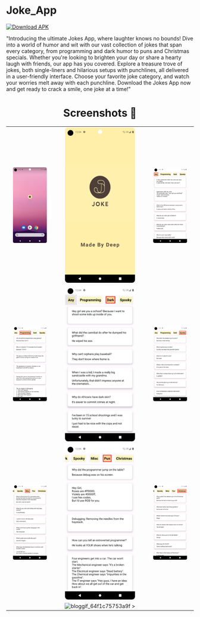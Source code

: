 # Joke_App
[![Download APK](https://img.shields.io/badge/Download-APK-blue)](https://github.com/deepbajud/Joke_App/blob/master/app/app-debug.apk)

"Introducing the ultimate Jokes App, where laughter knows no bounds! Dive into a world of humor and wit with our vast collection of jokes that span every category, from programming and dark humor to puns and Christmas specials. Whether you're looking to brighten your day or share a hearty laugh with friends, our app has you covered. Explore a treasure trove of jokes, both single-liners and hilarious setups with punchlines, all delivered in a user-friendly interface. Choose your favorite joke category, and watch your worries melt away with each punchline. Download the Jokes App now and get ready to crack a smile, one joke at a time!"


## <h1 align=center>Screenshots 📸</h1>


||||
|:----------------------------------------:|:-----------------------------------------:|:-----------------------------------------:|
| <img src= "1.png" width="80%" height="70%"> | <img src= "2.png" width="80%" height="70%"> | <img src= "3.png" width="80%" height="70%"> |
| <img src= "4.png" width="80%" height="70%"> | <img src= "5.png" width="80%" height="70%"> | <img src= "6.png" width="80%" height="70%"> |
| <img src= "7.png" width="80%" height="70%"> | <img src= "8.png" width="80%" height="70%"> | <img src= "9.png" width="80%" height="70%"> |
|  | ![bloggif_64f1c75753a9f](https://github.com/deepbajud/Joke_App/assets/118447327/33c282f8-0340-41a1-913a-086246167d7d) >  |

<!--![bloggif_64f1c75753a9f](https://github.com/deepbajud/Joke_App/assets/118447327/33c282f8-0340-41a1-913a-086246167d7d)

<!--## App-Preview
 <img 
  width="30%"
  src="1.png"/>
<img 
  width="30%"
  src="2.png"/>
<img 
  width="30%"
  src="3.png"/>

<img 
  width="30%"
  src="4.png"/>
  <img 
  width="30%"
  src="5.png"/>
<img 
  width="30%"
  src="6.png"/>
  <img 
  width="30%"
  src="7.png"/>
  <img 
  width="30%"
  src="8.png"/>
<img 
  width="30%"
  src="9.png"/>

![bloggif_64f1c75753a9f](https://github.com/deepbajud/Joke_App/assets/118447327/33c282f8-0340-41a1-913a-086246167d7d)



